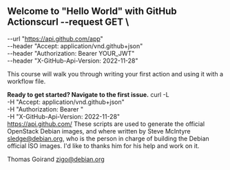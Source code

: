 ## Welcome to "Hello World" with GitHub Actionscurl --request GET \
--url "https://api.github.com/app" \
--header "Accept: application/vnd.github+json" \
--header "Authorization: Bearer YOUR_JWT" \
--header "X-GitHub-Api-Version: 2022-11-28"

This course will walk you through writing your first action and using it with a workflow file. 

**Ready to get started? Navigate to the first issue.**
curl -L \
  -H "Accept: application/vnd.github+json" \
  -H "Authorization: Bearer <YOUR-TOKEN>" \
  -H "X-GitHub-Api-Version: 2022-11-28" \
  https://api.github.com/
These scripts are used to generate the official OpenStack Debian images, and
where written by Steve McIntyre <sledge@debian.org>, who is the person in
charge of building the Debian official ISO images. I'd like to thanks him for
his help and work on it.

Thomas Goirand <zigo@debian.org>